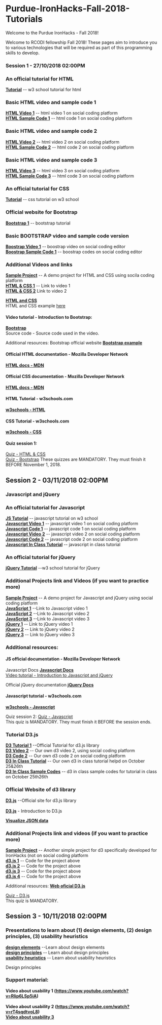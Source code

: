 
# Purdue-IronHacks-Fall-2018-Tutorials
Welcome to the Purdue IronHacks - Fall 2018! 

Welcome to RCODI fellowship Fall 2018! These pages aim to introduce you to various technologies that will be required as part of this programming skills to develop.

### Session 1 - 27/10/2018 02:00PM


### An official tutorial for HTML

**[Tutorial](http://www.w3schools.com/html)** -- w3 school tutorial for html<br>
### Basic HTML video and sample code 1 
**[HTML Video 1](https://drive.google.com/open?id=0B301Ac3Lm0btUzQxcUJJVURxeVk)** -- html video 1 on social coding platform <br>
**[HTML Sample Code 1](https://drive.google.com/open?id=0B301Ac3Lm0btT1ZQYnhTeWxobjA)** -- html code 1 on social coding platform<br>
### Basic HTML video and sample code 2
**[HTML Video 2](https://drive.google.com/open?id=0B301Ac3Lm0btVGxOUDRRdk9KYjg)** -- html video 2 on social coding platform <br>
**[HTML Sample Code 2](https://drive.google.com/open?id=0B301Ac3Lm0btalNDMEZOaXBLNWM)** -- html code 2 on social coding platform<br>
### Basic HTML video and sample code 3
**[HTML Video 3](https://drive.google.com/open?id=0B301Ac3Lm0btRU9VYUZwOFpVejQ)** -- html video 3 on social coding platform <br>
**[HTML Sample Code 3](https://drive.google.com/open?id=0B301Ac3Lm0btRW1rOVh6em1XU0E)** -- html code 3 on social coding platform <br>


### An official tutorial for CSS
**[Tutorial](http://www.w3schools.com/css/)** -- css tutorial on w3 school<br>
### Official website for Bootstrap<br>
**[Bootstrap 1](http://getbootstrap.com/)** -- bootstrap tutorial <br>
### Basic BOOTSTRAP video and sample code version
**[Boostrap Video 1](https://drive.google.com/open?id=0B301Ac3Lm0btelpqcmxDbi1Eb2c)** -- boostrap video on social coding editor <br>
**[Boostrap Sample Code 1](https://drive.google.com/open?id=0B301Ac3Lm0btV2Z2U3dxT0pHVHM)** -- boostrap codes on social coding editor <br>

### Additional Videos and  links
**[Sample Project](session1/html&css)** -- A demo project for HTML and CSS using socila coding platform<br>
**[HTML & CSS 1](https://www.youtube.com/watch?v=NgY0Cs09xyM&index=1&list=PLv0S1odRLm0YTt7EaxAQpiru6HJAymYJ-&t=572s)** -- Link to video 1<br>
**[HTML & CSS 2](https://www.youtube.com/watch?v=jYlHVKq7YKc&list=PLv0S1odRLm0YTt7EaxAQpiru6HJAymYJ-&index=2)** Link to video 2 <br>


**[HTML and CSS](https://youtu.be/o74YX3koXPY)**<br>
HTML and CSS example [here](https://github.com/RCODI/MrBean_table)



#### Video tutorial - Introduction to Bootstrap:
**[Bootstrap](https://www.youtube.com/watch?v=sEEbVJk0Ovk)**<br>
Source code - Source code used in the video.

Additional resources:
Bootstrap official website
**[Bootstrap example](https://github.com/RCODI/polarbear_webpage/tree/master)**

#### Official HTML documentation - Mozilla Developer Network
**[HTML docs - MDN](https://developer.mozilla.org/en-US/docs/Web/HTML)**<br>

#### Official CSS documentation - Mozilla Developer Network
**[HTML docs - MDN](https://developer.mozilla.org/en-US/docs/Web/CSS)**<br>

#### HTML Tutorial - w3schools.com
**[w3schools - HTML](http://www.w3schools.com/html/)**<br>

#### CSS Tutorial - w3schools.com
**[w3schools - CSS](http://www.w3schools.com/css/)**<br>

#### Quiz session 1:
[Quiz - HTML & CSS](https://purdue.ca1.qualtrics.com/jfe/form/SV_9TFhfYc9kQx8e6V)  
[Quiz - Bootstrap](https://purdue.ca1.qualtrics.com/jfe/form/SV_8kLEGnWYncFp4Q5)
These quizzes are MANDATORY. They must finish it BEFORE November 1, 2018.

## Session 2 - 03/11/2018 02:00PM


### Javascript and jQuery
### An official tutorial for Javascript
**[JS Tutorial](http://www.w3schools.com/js/)** -- javascript tutorial on w3 school <br>
**[Javascript Video 1](https://drive.google.com/open?id=0B301Ac3Lm0btOWxmMEFtSkZid00)** -- javascript video 1 on social coding platform<br>
**[Javascript Code 1](https://drive.google.com/drive/folders/0B301Ac3Lm0btZUFyRTI4cHF5YjQ)** -- javascript code 1 on social coding platform<br>
**[Javascript Video 2](https://drive.google.com/open?id=0B301Ac3Lm0btcXB1MjI5YWpBVFk)** -- javascript video 2 on social coding platform <br>
**[Javascript Code 2](https://drive.google.com/open?id=0B301Ac3Lm0btMUNHZ2tKQVd5aGs)** -- javascript code 2 on social coding platform<br>
**[Javascript In Class Tutorial](https://drive.google.com/drive/folders/0B301Ac3Lm0btMENrZHJ2NGFGUFU?usp=sharing)** -- javascript in class tutorial<br>
### An official tutorial for jQuery
**[jQuery Tutorial](http://www.w3schools.com/jquery/)** --w3 school tutorial for jQuery

### Additional Projects link and Videos (if you want to practice more)
**[Sample Project](session2/)** -- A demo project for Javascript and jQuery using social coding platform<br>
**[JavaScript 1](https://www.youtube.com/watch?v=AhDO3xLwuC0&list=PLv0S1odRLm0aNn1kgeswUMAkFhOqzEZee&index=1)** --Link to Javascript video 1<br>
**[JavaScript 2](https://www.youtube.com/watch?v=24AZUg6YY6w&list=PLv0S1odRLm0aNn1kgeswUMAkFhOqzEZee&index=2)** --Link to Javascript video 2<br>
**[JavaScript 3](https://www.youtube.com/watch?v=hl71lGLlbbg&list=PLv0S1odRLm0aNn1kgeswUMAkFhOqzEZee&index=3)** --Link to Javascript video 3<br>
**[jQuery 1](https://www.youtube.com/watch?v=qIo_F5qI7Qk&list=PLv0S1odRLm0aNn1kgeswUMAkFhOqzEZee&index=4)** -- Link to jQuery video 1<br>
**[jQuery 2](https://www.youtube.com/watch?v=0mtZJTIq1LU&list=PLv0S1odRLm0aNn1kgeswUMAkFhOqzEZee&index=5)** -- Link to jQuery video 2<br>
**[jQuery 3](https://www.youtube.com/watch?v=m6VhtLLJiCQ&list=PLv0S1odRLm0aNn1kgeswUMAkFhOqzEZee&index=6)** -- Link to jQuery video 3 <br>


### Additional resources:
#### JS official documentation - Mozilla Developer Network<br>
Javascript Docs
**[Javascript Docs](https://developer.mozilla.org/en-US/docs/Web/JavaScript)**<br>
[Video tutorial - Introduction to Javascript and jQuery](https://www.youtube.com/watch?v=W-W8br6VLic)


Official jQuery documentation
**[jQuery Docs](https://api.jquery.com/)**<br>

#### Javascript tutorial - w3schools.com 
**[w3schools - Javascript](http://www.w3schools.com/js/)**<br>

Quiz session 2:
[Quiz - Javascript](https://purdue.ca1.qualtrics.com/jfe/form/SV_d6vKYC5adH5eRO5)  
This quiz is MANDATORY. They must finish it BEFORE the session ends.

### Tutorial D3.js


**[D3 Tutorial 1](https://github.com/d3/d3/wiki)** --Official Tutorial for d3.js library<br>
**[D3 Video 2](https://drive.google.com/open?id=0B301Ac3Lm0btcXB1MjI5YWpBVFk)** -- Our own d3 video 2, using social coding platform <br>
**[D3 Code 2](https://drive.google.com/open?id=0B301Ac3Lm0btMUNHZ2tKQVd5aGs)** -- Our own d3 code 2 on social coding platform<br>
**[D3 In Class Tutorial](https://drive.google.com/drive/folders/0B301Ac3Lm0btWUN6RkQzbmI4bUE?usp=sharing)** -- Our own d3 in class tutorial helpd on October 25&26th<br>
**[D3 In Class Sample Codes](https://drive.google.com/drive/folders/0B301Ac3Lm0btai1wUjVXWkxqbTQ?usp=sharing)** -- d3 in class sample codes for tutorial in class on October 25th26th<br>
### Official Website of d3 library
**[D3.js](http://d3js.org)** --Official site for d3.js library <br><br>
**[D3.js](https://www.youtube.com/watch?v=4ca1pggm9_w)** - Introduction to D3.js<br>

**[Visualize JSON data](https://drive.google.com/file/d/1q8p8KnoZVLpCnRLVFFMTPlVFBSFMXrvL/view?usp=sharing)**<br>

### Additional Projects link and videos (if you want to practice more)
**[Sample Project](session3/D3_tutorial)** -- Another simple project for d3 specifically developed for IronHacks (not on social coding platform<br>
**[d3.js 1](https://drive.google.com/open?id=0B-DRvJb6N3IiLXZDSFR2ZHF5NFE)** -- Code for the project above<br>
**[d3.js 2](https://drive.google.com/open?id=0B-DRvJb6N3IiYm5hclVxRk9pcEE)** -- Code for the project above<br>
**[d3.js 3](https://drive.google.com/open?id=0B-DRvJb6N3Iic25BWkJ5eXpNb1E)** -- Code for the project above<br>
**[d3.js 4](https://drive.google.com/open?id=0B-DRvJb6N3IiVno4eGZQNnItMnM)** -- Code for the project above<br>


Additional resources:
**[Web oficial D3.js](https://d3js.org/)**<br>

[Quiz - D3.js](https://purdue.ca1.qualtrics.com/jfe/form/SV_3LfNqeEOUE1qRHT)   
This quiz is MANDATORY. 

## Session 3 - 10/11/2018 02:00PM

### Presentations to learn about (1) design elements, (2) design principles, (3) usability heuristics
**[design elements](https://docs.google.com/presentation/d/1jru6h0QqLHVUfzF1PVoxA3XYpa2m7yyoNfrUF59ppU4/edit?ts=59eb947f#slide=id.p3)** --Learn about design elements<br>
**[design principles](https://docs.google.com/presentation/d/19nPx9W_mMp1go3D1k25sj4Dhlo4jKTIyCk1-A1zS5eo/edit?ts=59eb94ca#slide=id.p3)** -- Learn about design principles <br>
**[usability heuristics](https://docs.google.com/presentation/d/1MfxG37OUvxEA9C9no1zpE9ZtjUOJqHKJeRptnAiF_Z8/edit?ts=59eb94ea#slide=id.p3)** -- Learn about usability heuristics<br>

Design principles

### Support material:
**Video about usability 1  (https://www.youtube.com/watch?v=Rlip6LSp5iA)**<br><br>
**Video about usability 2 (https://www.youtube.com/watch?v=rT4sqdtvoL8)**<br>
**[Video about usability 3](https://www.youtube.com/watch?v=PcS8dRvDNjI&t=175s)**<br>
